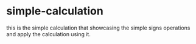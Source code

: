 # simple-calculation
this is the simple calculation that showcasing the simple signs operations and apply the calculation using it.

